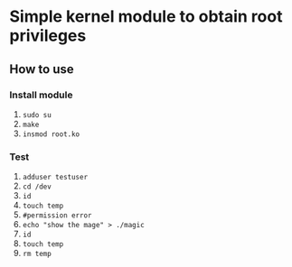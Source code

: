 # Simple kernel module to obtain root privileges

## How to use
### Install module
  1. `sudo su`
  1. `make`
  1. `insmod root.ko`
  
### Test
  1. `adduser testuser`
  1. `cd /dev`
  1. `id`
  1. `touch temp`
  1. `#permission error`
  1. `echo "show the mage" > ./magic`
  1. `id`
  1. `touch temp`
  1. `rm temp`
